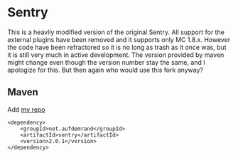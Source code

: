 # Sentry

This is a heavliy modified version of the original Sentry. All support for the external plugins have been removed and it supports only MC 1.8.x. However the code have been refractored so it is no long as trash as it once was, but it is still very much in active development. The version provided by maven might change even though the version number stay the same, and I apologize for this. But then again who would use this fork anyway? 



## Maven 

Add [my repo](https://github.com/kh498/maven2) 

```
<dependency>
    <groupId>net.aufdemrand</groupId>
    <artifactId>sentry</artifactId>
    <version>2.0.1</version>
</dependency>
```

